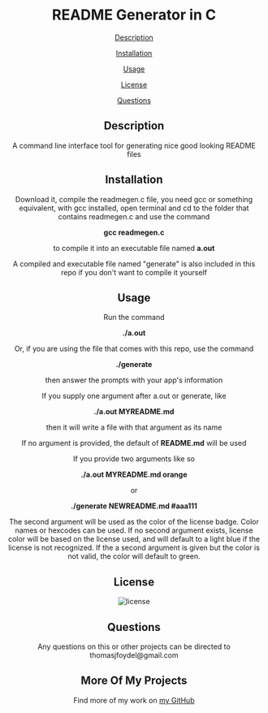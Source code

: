 <h1 align='center'>README Generator in C</h1>
<p align='center'><a href='#description'>Description</a></p>
<p align='center'><a href='#installation'>Installation</a></p>
<p align='center'><a href='#usage'>Usage</a></p>
<p align='center'><a href='#license'>License</a></p>
<p align='center'><a href='#questions'>Questions</a></p>
<h2 align='center'>Description</h2>
<p align='center'>A command line interface tool for generating nice good looking README files</p>
<h2 align='center'>Installation</h2>
<p align='center'>Download it, compile the readmegen.c file, you need gcc or something equivalent, with gcc installed, open terminal and cd to the folder that contains readmegen.c and use the command</p>
<p align='center'><strong>gcc readmegen.c</strong></p>
<p align='center'>to compile it into an executable file named <strong>a.out</strong></p>
<p align='center'>A compiled and executable file named "generate" is also included in this repo if you don't want to compile it yourself</p>
<h2 align='center'>Usage</h2>
<p align='center'>Run the command</p>
<p align='center'><strong>./a.out</strong></p>
<p align='center'>Or, if you are using the file that comes with this repo, use the command</p>
<p align='center'><strong>./generate</strong></p>
<p align='center'>then answer the prompts with your app's information</p>
<p align='center'>If you supply one argument after a.out or generate, like</p>
<p align='center'><strong>./a.out MYREADME.md</strong></p>
<p align='center'>then it will write a file with that argument as its name</p>
<p align='center'>If no argument is provided, the default of <strong>README.md</strong> will be used</p>
<p align='center'>If you provide two arguments like so</p>
<p align='center'><strong>./a.out MYREADME.md orange</strong></p>
<p align='center'>or</p>
<p align='center'><strong>./generate NEWREADME.md #aaa111</strong></p>
<p align='center'>The second argument will be used as the color of the license badge. Color names or hexcodes can be used. If no second argument exists, license color will be based on the license used, and will default to a light blue if the license is not recognized. If the a second argument is given but the color is not valid, the color will default to green.</p>
<h2 align='center'>License</h2>
<p align='center'><img src='https://img.shields.io/badge/license-MIT-blue' alt='license'></img></p>
<h2 align='center'>Questions</h2>
<p align='center'>Any questions on this or other projects can be directed to thomasjfoydel@gmail.com</p>
<h2 align='center'>More Of My Projects</h2>
<p align='center'>Find more of my work on <a href='https://github.com/thomasfoydel'>my GitHub</a></p>
